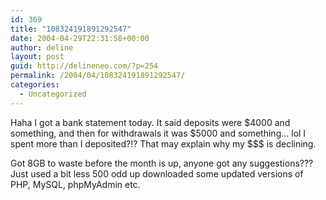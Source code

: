 ```yaml
---
id: 369
title: "108324191891292547"
date: 2004-04-29T22:31:58+00:00
author: deline
layout: post
guid: http://delineneo.com/?p=254
permalink: /2004/04/108324191891292547/
categories:
  - Uncategorized
---
```

Haha I got a bank statement today. It said deposits were $4000 and something, and then for withdrawals it was $5000 and something&#8230; lol I spent more than I deposited?!? That may explain why my $$$ is declining.

Got 8GB to waste before the month is up, anyone got any suggestions??? Just used a bit less 500 odd up downloaded some updated versions of PHP, MySQL, phpMyAdmin etc.